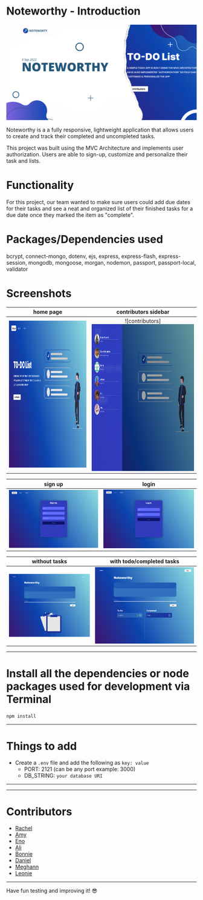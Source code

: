 # Noteworthy - Introduction

![test_image](./public/images/NoteworthyBanner.png)

Noteworthy is a a fully responsive, lightweight application that allows users to create and track their completed and uncompleted tasks.

This project was built using the MVC Architecture and implements user authorization.
Users are able to sign-up, customize and personalize their task and lists.

# Functionality

For this project, our team wanted to make sure users could add due dates for their tasks and see a neat and organized list of their finished tasks for a due date once they marked the item as "complete".

# Packages/Dependencies used 

bcrypt, connect-mongo, dotenv, ejs, express, express-flash, express-session, mongodb, mongoose, morgan, nodemon, passport, passport-local, validator

# Screenshots

|home page|contributors sidebar|
|:-:|:-:|
|<img src ="./public/images/screenshots/HomePage.png" width=590 height=388>|![contributors]<img src="./public/images/screenshots/Contributors.png" width=590 height=388>|

|sign up|login|
|:-:|:-:|
|![sign up](./public/images/screenshots/SignUp.png)|![log in](./public/images/screenshots/LogIn.png)|

|without tasks|with todo/completed tasks|
|:-:|:-:|
|![without todo](./public/images/screenshots/withoutTasks.png)|![with todo](./public/images/screenshots/withCompleted.png)|

---

# Install all the dependencies or node packages used for development via Terminal

`npm install` 

---

# Things to add

- Create a `.env` file and add the following as `key: value`
  - PORT: 2121 (can be any port example: 3000) 
  - DB_STRING: `your database URI` 
 ---
 
 ---

# Contributors

- [Rachel](https://github.com/RachFairchild)
- [Amy](https://github.com/ApplePieAngel)
- [Eno](https://github.com/codEno12)
- [Ali](https://github.com/AliReza1083)
- [Bonnie](https://github.com/MissGin)
- [Daniel](https://github.com/CodingWithDan)
- [Meghann](https://github.com/meghannfh)
- [Leonie](https://github.com/lmiddeke)

 ---
 
 Have fun testing and improving it! 😎


